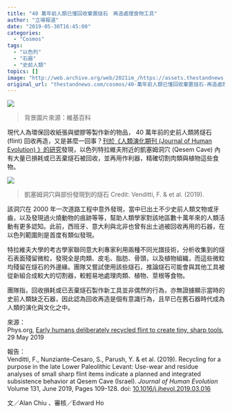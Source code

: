 ```yaml
---
title: "40 萬年前人類已懂回收棄置燧石　再造處理食物工具"
author: "立場報道"
date: "2019-05-30T16:45:00"
categories:
  - "Cosmos"
tags:
  - "以色列"
  - "石器"
  - "史前人類"
topics: []
image: "http://web.archive.org/web/2021im_/https://assets.thestandnews.com/media/photos/recycle-14_2zdto.png"
original_url: "thestandnews.com/cosmos/40-萬年前人類已懂回收棄置燧石-再造處理食物工具"
---
```

![](http://web.archive.org/web/2021im_/https://assets.thestandnews.com/media/photos/recycle-14_2zdto.png)
> 背景圖片來源：維基百科

現代人為環保回收紙張與塑膠等製作新的物品， 40 萬年前的史前人類將燧石 (flint) 回收再造，又是甚麼一回事？[刊於《人類演化期刊 (Journal of Human Evolution) 》的研究](http://web.archive.org/web/20211229132852/https://www.sciencedirect.com/science/article/pii/S0047248418303646?via%3Dihub)發現，以色列特拉維夫附近的凱塞姆洞穴 (Qesem Cave) 內有大量已損耗或已丟棄燧石被回收，並再用作利器，精確切割肉類與植物這些食物。

![](http://web.archive.org/web/2021im_/https://assets.thestandnews.com/media/photos/Screen20Shot202019-05-3020at203.04.4020PM_djrLw.png)
> 凱塞姆洞穴與部份發現到的燧石 Credit: Venditti, F. & et al. (2019).

該洞穴在 2000 年一次道路工程中意外發現，當中已出土不少史前人類文物或牙齒，以及發現過火燒動物的痕跡等等，幫助人類學家對該地區數十萬年來的人類活動有更多認知。此前，西班牙、意大利與北非也曾有出土過被回收再用的石器，在以色列範圍則是首度有類似發現。

特拉維夫大學的考古學家聯同意大利專家利用兩種不同光譜技術，分析收集到的燧石表面殘留微粒，發現全是肉類、皮毛、脂肪、骨頭，以及植物組織，而這些微粒均殘留在燧石的外邊緣。團隊又嘗試使用該些燧石，推論燧石可能會與其他工具被從新組合成較大的切割器，較輕易地處理肉類、植物、莖根等食物。

團隊指，回收損耗或已丟棄燧石製作新工具並非偶然的行為，亦無證據顯示當時的史前人類缺乏石器，因此認為回收再造是個有意識行為，且早已在舊石器時代成為人類的演化與文化之中。

來源：  
Phys.org, [Early humans deliberately recycled flint to create tiny, sharp tools](http://web.archive.org/web/20211229132852/https://www.sciencealert.com/this-absolutely-stunning-fossil-shows-an-entire-school-of-fish-from-50-million-years-ago), 29 May 2019

報告：  
Venditti, F., Nunziante-Cesaro, S., Parush, Y. & et al. (2019). Recycling for a purpose in the late Lower Paleolithic Levant: Use-wear and residue analyses of small sharp flint items indicate a planned and integrated subsistence behavior at Qesem Cave (Israel). _Journal of Human Evolution_ Volume 131, June 2019, Pages 109-128. doi: [10.1016/j.jhevol.2019.03.016](http://web.archive.org/web/20211229132852/https://www.sciencedirect.com/science/article/pii/S0047248418303646?via%3Dihub)

文／Alan Chiu 、審核／Edward Ho
